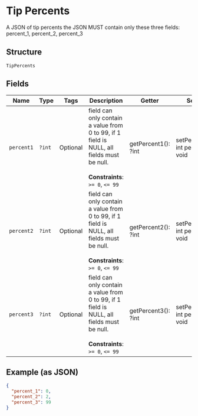 
# Tip Percents

A JSON of tip percents the JSON MUST contain only these three fields: percent_1, percent_2, percent_3

## Structure

`TipPercents`

## Fields

| Name | Type | Tags | Description | Getter | Setter |
|  --- | --- | --- | --- | --- | --- |
| `percent1` | `?int` | Optional | field can only contain a value from 0 to 99, if 1 field is NULL, all fields must be null.<br><br>**Constraints**: `>= 0`, `<= 99` | getPercent1(): ?int | setPercent1(?int percent1): void |
| `percent2` | `?int` | Optional | field can only contain a value from 0 to 99, if 1 field is NULL, all fields must be null.<br><br>**Constraints**: `>= 0`, `<= 99` | getPercent2(): ?int | setPercent2(?int percent2): void |
| `percent3` | `?int` | Optional | field can only contain a value from 0 to 99, if 1 field is NULL, all fields must be null.<br><br>**Constraints**: `>= 0`, `<= 99` | getPercent3(): ?int | setPercent3(?int percent3): void |

## Example (as JSON)

```json
{
  "percent_1": 0,
  "percent_2": 2,
  "percent_3": 99
}
```

